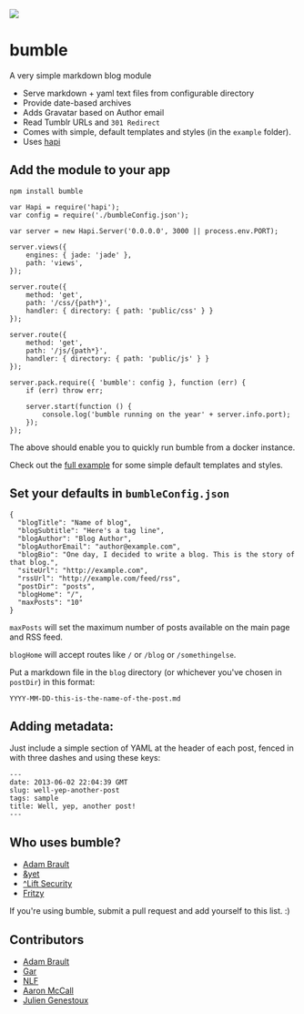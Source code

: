 ![](http://f.cl.ly/items/2P210d0M2B0v3Z3q1R03/bumble.jpg)

bumble
======
A very simple markdown blog module

- Serve markdown + yaml text files from configurable directory 
- Provide date-based archives
- Adds Gravatar based on Author email
- Read Tumblr URLs and ``301 Redirect``
- Comes with simple, default templates and styles (in the ``example`` folder).
- Uses [hapi](http://hapijs.org)

## Add the module to your app

```
npm install bumble
```

```
var Hapi = require('hapi');
var config = require('./bumbleConfig.json');

var server = new Hapi.Server('0.0.0.0', 3000 || process.env.PORT);

server.views({
    engines: { jade: 'jade' },
    path: 'views',
});

server.route({
    method: 'get',
    path: '/css/{path*}',
    handler: { directory: { path: 'public/css' } }
});

server.route({
    method: 'get',
    path: '/js/{path*}',
    handler: { directory: { path: 'public/js' } }
});

server.pack.require({ 'bumble': config }, function (err) {
    if (err) throw err;

    server.start(function () {
        console.log('bumble running on the year' + server.info.port);
    });
});

```

The above should enable you to quickly run bumble from a docker instance.

Check out the [full example](https://github.com/adambrault/bumble/tree/master/example) for some simple default templates and styles.


## Set your defaults in ``bumbleConfig.json``

```
{
  "blogTitle": "Name of blog",
  "blogSubtitle": "Here's a tag line",
  "blogAuthor": "Blog Author",
  "blogAuthorEmail": "author@example.com",
  "blogBio": "One day, I decided to write a blog. This is the story of that blog.",
  "siteUrl": "http://example.com",
  "rssUrl": "http://example.com/feed/rss",
  "postDir": "posts",
  "blogHome": "/",
  "maxPosts": "10"
}
```

``maxPosts`` will set the maximum number of posts available on the main page and RSS feed.

``blogHome`` will accept routes like ``/`` or ``/blog`` or ``/somethingelse``.

Put a markdown file in the ``blog`` directory (or whichever you've chosen in ``postDir``) in this format:

```
YYYY-MM-DD-this-is-the-name-of-the-post.md
```

## Adding metadata:

Just include a simple section of YAML at the header of each post, fenced in with three dashes and using these keys:
```
---
date: 2013-06-02 22:04:39 GMT
slug: well-yep-another-post
tags: sample
title: Well, yep, another post!
---
```

## Who uses bumble?
- [Adam Brault](http://adambrault.com)
- [&yet](http://blog.andyet.com)
- [^Lift Security](https://blog.liftsecurity.io/)
- [Fritzy](http://gists.fritzy.io/)

If you're using bumble, submit a pull request and add yourself to this list. :)


## Contributors
- [Adam Brault](http://twitter.com/adambrault)
- [Gar](http://twitter.com/wraithgar)
- [NLF](http://twitter.com/quitlahok)
- [Aaron McCall](http://twitter.com/aaronmccall)
- [Julien Genestoux](http://twitter.com/julien51)
